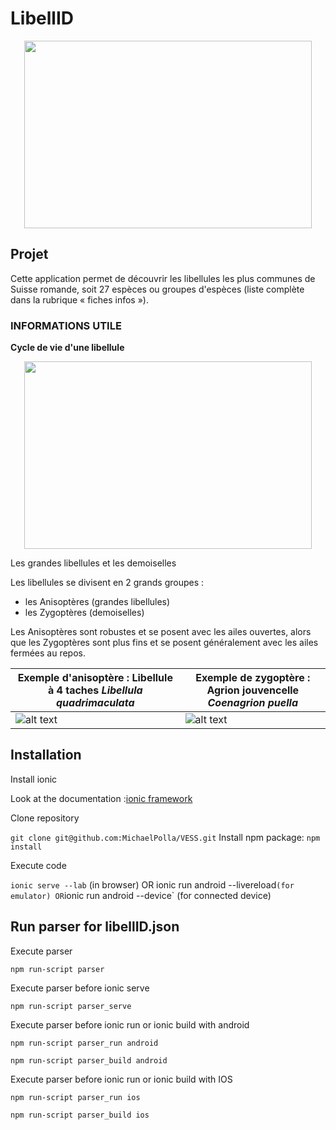 # LibellID

<p align="center">
  <img width="460" height="300" src="https://github.com/jcavat/LibellID/blob/master/src/assets/img/app-logo.png">
</p>

## Projet

Cette application permet de découvrir les libellules les plus communes de Suisse romande, soit 27 espèces ou groupes d&#39;espèces (liste complète dans la rubrique « fiches infos »).



### INFORMATIONS UTILE

__Cycle de vie d'une libellule__

<p align="center">
  <img width="460" height="300" src="https://github.com/jcavat/LibellID/raw/master/src/assets/img/about1.png">
</p>

Les grandes libellules et les demoiselles

Les libellules se divisent en 2 grands groupes :

- les Anisoptères (grandes libellules)
- les Zygoptères (demoiselles)

Les Anisoptères sont robustes et se posent avec les ailes ouvertes, alors que les Zygoptères sont plus fins et se posent généralement avec les ailes fermées au repos.

| Exemple d&#39;anisoptère : Libellule à 4 taches _Libellula quadrimaculata_ | Exemple de zygoptère : Agrion jouvencelle _Coenagrion puella_ |
| --- | --- |
| ![alt text](https://github.com/jcavat/LibellID/raw/master/src/assets/img/about2.png) | ![alt text](https://github.com/jcavat/LibellID/raw/master/src/assets/img/about3.jpg) |

## Installation
Install ionic  

Look at the documentation :[ionic framework](https://ionicframework.com/getting-started#cli)

Clone repository

`git clone git@github.com:MichaelPolla/VESS.git`
Install npm package:
`npm install`

Execute code

`ionic serve --lab` (in browser)
OR
ionic run android --livereload` (for emulator)
OR
`ionic run android --device` (for connected device)

## Run parser for libellID.json

Execute parser

`npm run-script parser`

Execute parser before ionic serve

`npm run-script parser_serve`

Execute parser before ionic run or ionic build with android

`npm run-script parser_run android`

`npm run-script parser_build android`

Execute parser before ionic run or ionic build with IOS

`npm run-script parser_run ios`

`npm run-script parser_build ios`



